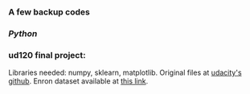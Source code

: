 ### A few backup codes
### *Python*
### ud120 final project:
Libraries needed: numpy, sklearn, matplotlib.
Original files at [udacity's github](https://github.com/udacity/ud120-projects).
Enron dataset available at [this link](http://www.cs.cmu.edu/~./enron/).
